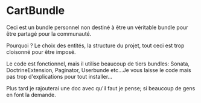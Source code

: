 CartBundle
===========

Ceci est un bundle personnel non destiné à être un véritable bundle pour être partagé pour la communauté.

Pourquoi ? Le choix des entités, la structure du projet, tout ceci est trop cloisonné pour être imposé.

Le code est fonctionnel, mais il utilise beaucoup de tiers bundles:
Sonata, DoctrineExtension, Paginator, Userbunde etc...Je vous laisse le code mais pas trop d'explications pour tout installer...

Plus tard je rajouterai une doc avec qu'il faut je pense; si beaucoup de gens en font la demande.